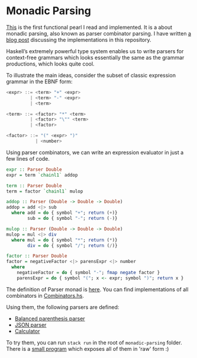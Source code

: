 # Monadic Parsing
[This](http://www.cs.nott.ac.uk/~pszgmh//pearl.pdf) is the first functional pearl I read and implemented. It is a about monadic parsing, also known as parser combinator parsing. I have written [a blog post](https://gabrijel-boduljak.com/functional-pearl-monadic-parsing/)
discussing the implementations in this repository.

Haskell’s extremely powerful type system enables us to write parsers for context-free grammars which looks essentially the same as the grammar productions, which looks quite cool.

To illustrate the main ideas, consider the subset of classic expression grammar in the EBNF form:
```haskell
<expr> ::= <term> "+" <expr>
         | <term> "-" <expr>
         | <term>

<term> ::= <factor> "*" <term>
         | <factor> "\"" <term>
         | <factor>

<factor> ::= "(" <expr> ")"
           | <number>
```

Using parser combinators, we can write an expression evaluator in just a few lines of code.

```haskell
expr :: Parser Double
expr = term `chainl1` addop

term :: Parser Double
term = factor `chainl1` mulop

addop :: Parser (Double -> Double -> Double)
addop = add <|> sub
  where add = do { symbol "+"; return (+)}
        sub = do { symbol "-"; return (-)}

mulop :: Parser (Double -> Double -> Double)
mulop = mul <|> div
  where mul = do { symbol "*"; return (*)}
        div = do { symbol "/"; return (/)}

factor :: Parser Double
factor = negativeFactor <|> parensExpr <|> number
  where
    negativeFactor = do { symbol "-"; fmap negate factor }
    parensExpr = do { symbol "("; x <- expr; symbol ")"; return x }
```
The definition of Parser monad is [here](https://github.com/gboduljak/functional-pearls/blob/master/monadic-parsing/src/Parser.hs]).
You can find implementations of all combinators in [Combinators.hs](https://github.com/gboduljak/functional-pearls/blob/master/monadic-parsing/src/Combinators.hs).

Using them, the following parsers are defined:
* [Balanced parenthesis parser](https://github.com/gboduljak/functional-pearls/blob/master/monadic-parsing/src/BalancedParenthesis.hs)
* [JSON parser](https://github.com/gboduljak/functional-pearls/blob/master/monadic-parsing/src/JSON.hs)
* [Calculator](https://github.com/gboduljak/functional-pearls/blob/master/monadic-parsing/src/Arith.hs)

To try them, you can run ```stack run``` in the root of ```monadic-parsing``` folder. There is a [small program](https://github.com/gboduljak/functional-pearls/blob/master/monadic-parsing/app/Main.hs) which exposes all of them in 'raw' form :)
